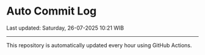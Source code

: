 # Auto Commit Log

Last updated: Saturday, 26-07-2025 10:21 WIB

---

This repository is automatically updated every hour using GitHub Actions.
